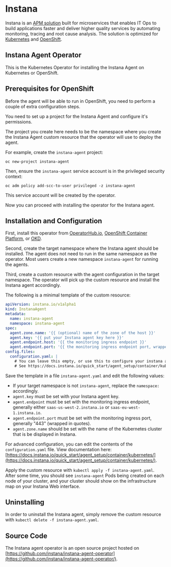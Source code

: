 # Instana

Instana is an [APM solution](https://www.instana.com/product-overview/) built for microservices that enables IT Ops to build applications faster and deliver higher quality services by automating monitoring, tracing and root cause analysis. The solution is optimized for [Kubernetes](https://www.instana.com/automatic-kubernetes-monitoring/) and [OpenShift](https://www.instana.com/blog/automatic-root-cause-analysis-for-openshift-applications/).

## Instana Agent Operator

This is the Kubernetes Operator for installing the Instana Agent on Kubernetes or OpenShift.

## Prerequisites for OpenShift

Before the agent will be able to run in OpenShift, you need to perform a couple of extra configuration steps.

You need to set up a project for the Instana Agent and configure it's permissions.

The project you create here needs to be the namespace where you create the Instana Agent custom resource that the operator will use to deploy the agent.

For example, create the `instana-agent` project:

    oc new-project instana-agent

Then, ensure the `instana-agent` service account is in the privileged security context:

    oc adm policy add-scc-to-user privileged -z instana-agent

This service account will be created by the operator.

Now you can proceed with installing the operator for the Instana agent.

## Installation and Configuration

First, install this operator from [OperatorHub.io](https://operatorhub.io/), [OpenShift Container Platform](https://www.openshift.com/), or [OKD](https://www.okd.io/).

Second, create the target namespace where the Instana agent should be installed. The agent does not need to run in the same namespace as the operator. Most users create a new namespace `instana-agent` for running the agents.

Third, create a custom resource with the agent configuration in the target namespace. The operator will pick up the custom resource and install the Instana agent accordingly.

The following is a minimal template of the custom resource:

```yaml
apiVersion: instana.io/v1alpha1
kind: InstanaAgent
metadata:
  name: instana-agent
  namespace: instana-agent
spec:
  agent.zone.name: '{{ (optional) name of the zone of the host }}'
  agent.key: '{{ put your Instana agent key here }}'
  agent.endpoint.host: '{{ the monitoring ingress endpoint }}'
  agent.endpoint.port: '{{ the monitoring ingress endpoint port, wrapped in quotes }}'
config.files:
  configuration.yaml: |
    # You can leave this empty, or use this to configure your instana agent.
    # See https://docs.instana.io/quick_start/agent_setup/container/kubernetes/
```

Save the template in a file `instana-agent.yaml` and edit the following values:

* If your target namespace is not `instana-agent`, replace the `namespace:` accordingly.
* `agent.key` must be set with your Instana agent key.
* `agent.endpoint` must be set with the monitoring ingress endpoint, generally either `saas-us-west-2.instana.io` or `saas-eu-west-1.instana.io`.
* `agent.endpoint.port` must be set with the monitoring ingress port, generally "443" (wrapped in quotes).
* `agent.zone.name` should be set with the name of the Kubernetes cluster that is be displayed in Instana.

For advanced configuration, you can edit the contents of the `configuration.yaml` file. View documentation here: [https://docs.instana.io/quick_start/agent_setup/container/kubernetes/](https://docs.instana.io/quick_start/agent_setup/container/kubernetes/).

Apply the custom resource with `kubectl apply -f instana-agent.yaml`. After some time, you should see `instana-agent` Pods being created on each node of your cluster, and your cluster should show on the infrastructure map on your Instana Web interface.

## Uninstalling

In order to uninstall the Instana agent, simply remove the custom resource with `kubectl delete -f instana-agent.yaml`.

## Source Code

The Instana agent operator is an open source project hosted on [https://github.com/instana/instana-agent-operator](https://github.com/instana/instana-agent-operator/).
